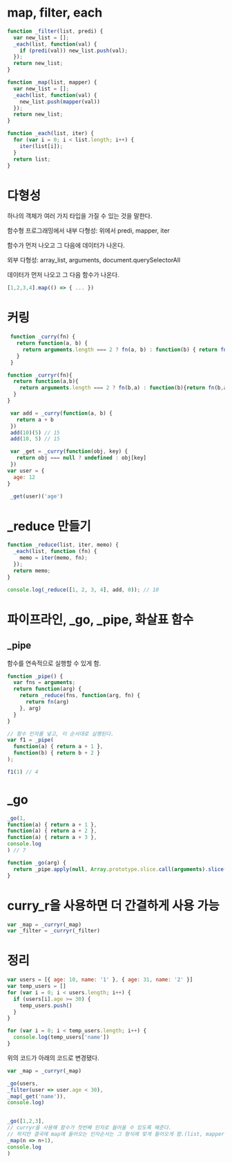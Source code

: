 # map, filter, each
```js
function _filter(list, predi) {
  var new_list = [];
  _each(list, function(val) {
    if (predi(val)) new_list.push(val);
  });
  return new_list;
}

function _map(list, mapper) {
  var new_list = [];
  _each(list, function(val) {
    new_list.push(mapper(val))
  });
  return new_list;
}

function _each(list, iter) {
  for (var i = 0; i < list.length; i++) {
    iter(list[i]);
  }
  return list;
}
```

# 다형성
하나의 객체가 여러 가지 타입을 가질 수 있는 것을 말한다.

함수형 프로그래밍에서 내부 다형성: 위에서 predi, mapper, iter

함수가 먼저 나오고 그 다음에 데이터가 나온다.

외부 다형성:
array_list, arguments, document.querySelectorAll

데이터가 먼저 나오고 그 다음 함수가 나온다.
```js
[1,2,3,4].map(() => { ... })
```

# 커링
```js
 function _curry(fn) {
   return function(a, b) {
     return arguments.length === 2 ? fn(a, b) : function(b) { return fn(a, b) }
   }
 }

function _curryr(fn){
  return function(a,b){
    return arguments.length === 2 ? fn(b,a) : function(b){return fn(b,a);};
  }
}

 var add = _curry(function(a, b) {
   return a + b
 })
 add(10)(5) // 15
 add(10, 5) // 15
``` 
```js
 var _get = _curry(function(obj, key) {
   return obj === null ? undefined : obj[key]
 })
var user = {
  age: 12
}

 _get(user)('age')
``` 

# _reduce 만들기
```js
function _reduce(list, iter, memo) {
  _each(list, function (fn) {
    memo = iter(memo, fn);
  });
  return memo;
}

console.log(_reduce([1, 2, 3, 4], add, 0)); // 10
```

# 파이프라인, _go, _pipe, 화살표 함수
## _pipe
함수를 연속적으로 실행할 수 있게 함.
```js
function _pipe() {
  var fns = arguments;
  return function(arg) {
    return _reduce(fns, function(arg, fn) {
      return fn(arg)
    }, arg)
  }
}

// 함수 인자를 넣고, 이 순서대로 실행된다. 
var f1 = _pipe(
  function(a) { return a + 1 },
  function(b) { return b + 2 }
);

f1(1) // 4
```
# _go
```js
_go(1, 
function(a) { return a + 1 },
function(a) { return a + 2 },
function(a) { return a + 3 },
console.log
) // 7

function _go(arg) {
  return _pipe.apply(null, Array.prototype.slice.call(arguments).slice(1))(arg)
}
```

# curry_r을 사용하면 더 간결하게 사용 가능
```js
var _map = _curryr(_map)
var _filter = _curryr(_filter)
```
# 정리
```js
var users = [{ age: 10, name: '1' }, { age: 31, name: '2' }]
var temp_users = []
for (var i = 0; i < users.length; i++) {
  if (users[i].age >= 30) {
    temp_users.push()
  }
}

for (var i = 0; i < temp_users.length; i++) {
  console.log(temp_users['name'])
}
```
위의 코드가 아래의 코드로 변경됐다.
```js
var _map = _curryr(_map)

_go(users,
_filter(user => user.age < 30),
_map(_get('name')),
console.log)


_go([1,2,3], 
// curryr을 사용해 함수가 첫번째 인자로 들어올 수 있도록 해준다.
// 하지만 결국에 map에 들어오는 인자순서는 그 형식에 맞게 들어오게 함.(list, mapper)
_map(n => n+1),
console.log
)
```